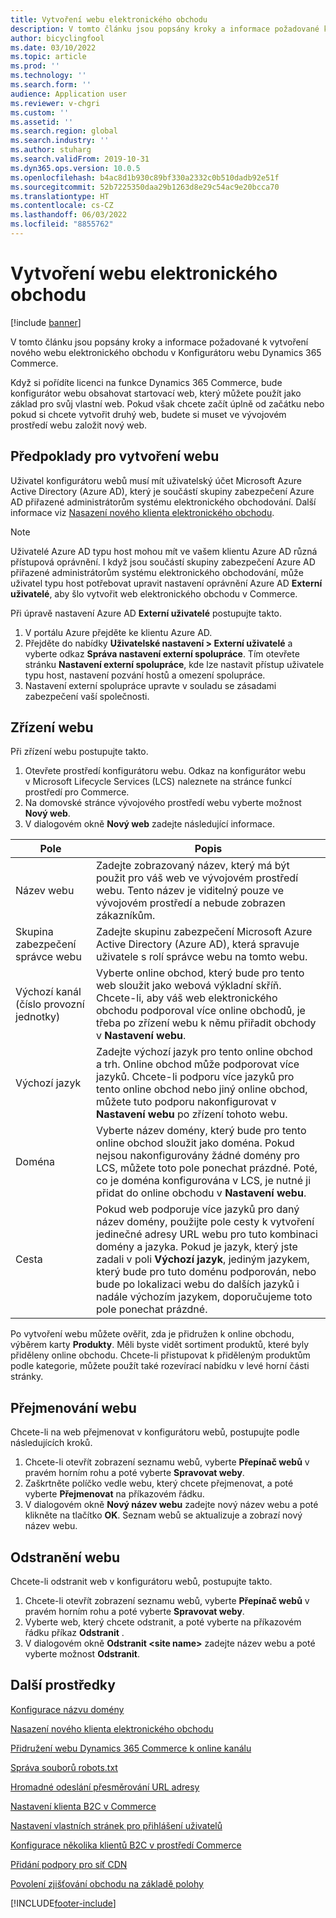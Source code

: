 ```yaml
---
title: Vytvoření webu elektronického obchodu
description: V tomto článku jsou popsány kroky a informace požadované k vytvoření nového webu elektronického obchodu v Konfigurátoru webu Dynamics 365 Commerce.
author: bicyclingfool
ms.date: 03/10/2022
ms.topic: article
ms.prod: ''
ms.technology: ''
ms.search.form: ''
audience: Application user
ms.reviewer: v-chgri
ms.custom: ''
ms.assetid: ''
ms.search.region: global
ms.search.industry: ''
ms.author: stuharg
ms.search.validFrom: 2019-10-31
ms.dyn365.ops.version: 10.0.5
ms.openlocfilehash: b4ac8d1b930c89bf330a2332c0b510dadb92e51f
ms.sourcegitcommit: 52b7225350daa29b1263d8e29c54ac9e20bcca70
ms.translationtype: HT
ms.contentlocale: cs-CZ
ms.lasthandoff: 06/03/2022
ms.locfileid: "8855762"
---
```

# <a name="create-an-e-commerce-site"></a>Vytvoření webu elektronického obchodu

[!include [banner](includes/banner.md)]

V tomto článku jsou popsány kroky a informace požadované k vytvoření nového webu elektronického obchodu v Konfigurátoru webu Dynamics 365 Commerce.

Když si pořídíte licenci na funkce Dynamics 365 Commerce, bude konfigurátor webu obsahovat startovací web, který můžete použít jako základ pro svůj vlastní web. Pokud však chcete začít úplně od začátku nebo pokud si chcete vytvořit druhý web, budete si muset ve vývojovém prostředí webu založit nový web. 

## <a name="site-creation-prerequisites"></a>Předpoklady pro vytvoření webu

Uživatel konfigurátoru webů musí mít uživatelský účet Microsoft Azure Active Directory (Azure AD), který je součástí skupiny zabezpečení Azure AD přiřazené administrátorům systému elektronického obchodování. Další informace viz [Nasazení nového klienta elektronického obchodu](deploy-ecommerce-site.md).

> [!NOTE]
> Uživatelé Azure AD typu host mohou mít ve vašem klientu Azure AD různá přístupová oprávnění. I když jsou součástí skupiny zabezpečení Azure AD přiřazené administrátorům systému elektronického obchodování, může uživatel typu host potřebovat upravit nastavení oprávnění Azure AD **Externí uživatelé**, aby šlo vytvořit web elektronického obchodu v Commerce. 

Při úpravě nastavení Azure AD **Externí uživatelé** postupujte takto.

1. V portálu Azure přejděte ke klientu Azure AD.
1. Přejděte do nabídky **Uživatelské nastavení \> Externí uživatelé** a vyberte odkaz **Správa nastavení externí spolupráce**. Tím otevřete stránku **Nastavení externí spolupráce**, kde lze nastavit přístup uživatele typu host, nastavení pozvání hostů a omezení spolupráce. 
1. Nastavení externí spolupráce upravte v souladu se zásadami zabezpečení vaší společnosti. 

## <a name="set-up-your-site"></a>Zřízení webu

Při zřízení webu postupujte takto.

1. Otevřete prostředí konfigurátoru webu. Odkaz na konfigurátor webu v Microsoft Lifecycle Services (LCS) naleznete na stránce funkcí prostředí pro Commerce.
1. Na domovské stránce vývojového prostředí webu vyberte možnost **Nový web**.
1. V dialogovém okně **Nový web** zadejte následující informace.

| Pole                               | Popis |
|-------------------------------------|-------------|
| Název webu                           | Zadejte zobrazovaný název, který má být použit pro váš web ve vývojovém prostředí webu. Tento název je viditelný pouze ve vývojovém prostředí a nebude zobrazen zákazníkům. |
| Skupina zabezpečení správce webu | Zadejte skupinu zabezpečení Microsoft Azure Active Directory (Azure AD), která spravuje uživatele s rolí správce webu na tomto webu. |
| Výchozí kanál (číslo provozní jednotky) | Vyberte online obchod, který bude pro tento web sloužit jako webová výkladní skříň. Chcete-li, aby váš web elektronického obchodu podporoval více online obchodů, je třeba po zřízení webu k němu přiřadit obchody v **Nastavení webu**. |
| Výchozí jazyk                            | Zadejte výchozí jazyk pro tento online obchod a trh. Online obchod může podporovat více jazyků. Chcete-li podporu více jazyků pro tento online obchod nebo jiný online obchod, můžete tuto podporu nakonfigurovat v **Nastavení webu** po zřízení tohoto webu.  |
| Doména                              | Vyberte název domény, který bude pro tento online obchod sloužit jako doména. Pokud nejsou nakonfigurovány žádné domény pro LCS, můžete toto pole ponechat prázdné. Poté, co je doména konfigurována v LCS, je nutné ji přidat do online obchodu v **Nastavení webu**.  |
| Cesta                              | Pokud web podporuje více jazyků pro daný název domény, použijte pole cesty k vytvoření jedinečné adresy URL webu pro tuto kombinaci domény a jazyka. Pokud je jazyk, který jste zadali v poli **Výchozí jazyk**, jediným jazykem, který bude pro tuto doménu podporován, nebo bude po lokalizaci webu do dalších jazyků i nadále výchozím jazykem, doporučujeme toto pole ponechat prázdné. |

Po vytvoření webu můžete ověřit, zda je přidružen k online obchodu, výběrem karty **Produkty**. Měli byste vidět sortiment produktů, které byly přiděleny online obchodu. Chcete-li přistupovat k přiděleným produktům podle kategorie, můžete použít také rozevírací nabídku v levé horní části stránky.

## <a name="rename-your-site"></a>Přejmenování webu

Chcete-li na web přejmenovat v konfigurátoru webů, postupujte podle následujících kroků.

1. Chcete-li otevřít zobrazení seznamu webů, vyberte **Přepínač webů** v pravém horním rohu a poté vyberte **Spravovat weby**. 
1. Zaškrtněte políčko vedle webu, který chcete přejmenovat, a poté vyberte **Přejmenovat** na příkazovém řádku.
1. V dialogovém okně **Nový název webu** zadejte nový název webu a poté klikněte na tlačítko **OK**. Seznam webů se aktualizuje a zobrazí nový název webu.

## <a name="delete-a-site"></a>Odstranění webu

Chcete-li odstranit web v konfigurátoru webů, postupujte takto.

1. Chcete-li otevřít zobrazení seznamu webů, vyberte **Přepínač webů** v pravém horním rohu a poté vyberte **Spravovat weby**.
1. Vyberte web, který chcete odstranit, a poté vyberte na příkazovém řádku příkaz **Odstranit** .
1. V dialogovém okně **Odstranit \<site name\>** zadejte název webu a poté vyberte možnost **Odstranit**.

## <a name="additional-resources"></a>Další prostředky

[Konfigurace názvu domény](configure-your-domain-name.md)

[Nasazení nového klienta elektronického obchodu](deploy-ecommerce-site.md)

[Přidružení webu Dynamics 365 Commerce k online kanálu](associate-site-online-store.md)

[Správa souborů robots.txt](manage-robots-txt-files.md)

[Hromadné odeslání přesměrování URL adresy](upload-bulk-redirects.md)

[Nastavení klienta B2C v Commerce](set-up-B2C-tenant.md)

[Nastavení vlastních stránek pro přihlášení uživatelů](custom-pages-user-logins.md)

[Konfigurace několika klientů B2C v prostředí Commerce](configure-multi-B2C-tenants.md)

[Přidání podpory pro síť CDN](add-cdn-support.md)

[Povolení zjišťování obchodu na základě polohy](enable-store-detection.md)


[!INCLUDE[footer-include](../includes/footer-banner.md)]
